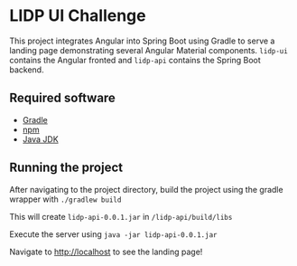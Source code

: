 # LIDP UI Challenge

This project integrates Angular into Spring Boot using Gradle to serve a landing page demonstrating several Angular Material components.
`lidp-ui` contains the Angular fronted and `lidp-api` contains the Spring Boot backend.

## Required software

* [Gradle](https://gradle.org)
* [npm](https://www.npmjs.com/)
* [Java JDK](https://www.oracle.com/technetwork/java/javase/downloads/jdk8-downloads-2133151.html)

## Running the project

After navigating to the project directory, build the project using the gradle wrapper with `./gradlew build`

This will create `lidp-api-0.0.1.jar` in `/lidp-api/build/libs`

Execute the server using `java -jar lidp-api-0.0.1.jar`

Navigate to [http://localhost](http://localhost/) to see the landing page!